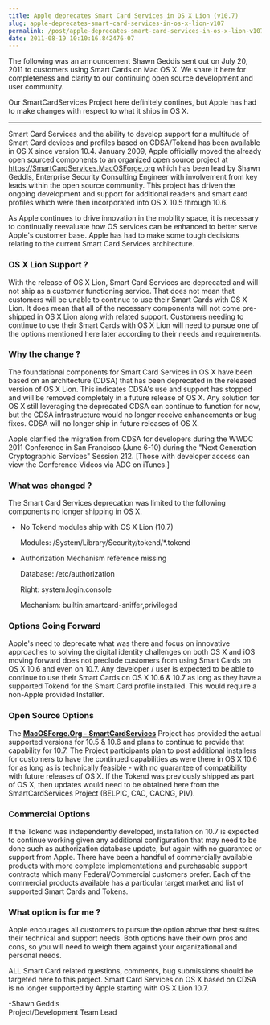 ```yaml
---
title: Apple deprecates Smart Card Services in OS X Lion (v10.7)
slug: apple-deprecates-smart-card-services-in-os-x-lion-v107
permalink: /post/apple-deprecates-smart-card-services-in-os-x-lion-v107
date: 2011-08-19 10:10:16.842476-07
---
```


The following was an announcement Shawn Geddis sent out on July 20, 2011 to customers using Smart Cards on Mac OS X. We share it here for completeness and clarity to our continuing open source development and user community.

Our SmartCardServices Project here definitely contines, but Apple has had to make changes with respect to what it ships in OS X.

---

Smart Card Services and the ability to develop support for a multitude of Smart Card devices and profiles based on CDSA/Tokend has been available in OS X since version 10.4. January 2009, Apple officially moved the already open sourced components to an organized open source project at <https://SmartCardServices.MacOSForge.org> which has been lead by Shawn Geddis, Enterprise Security Consulting Engineer with involvement from key leads within the open source community. This project has driven the ongoing development and support for additional readers and smart card profiles which were then incorporated into OS X 10.5 through 10.6.

As Apple continues to drive innovation in the mobility space, it is necessary to continually reevaluate how OS services can be enhanced to better serve Apple's customer base. Apple has had to make some tough decisions relating to the current Smart Card Services architecture.

<!--more-->

### OS X Lion Support ?

With the release of OS X Lion, Smart Card Services are deprecated and will not ship as a customer functioning service. That does not mean that customers will be unable to continue to use their Smart Cards with OS X Lion. It does mean that all of the necessary components will not come pre-shipped in OS X Lion along with related support. Customers needing to continue to use their Smart Cards with OS X Lion will need to pursue one of the options mentioned here later according to their needs and requirements.

### Why the change ?

The foundational components for Smart Card Services in OS X have been based on an architecture (CDSA) that has been deprecated in the released version of OS X Lion. This indicates CDSA's use and support has stopped and will be removed completely in a future release of OS X. Any solution for OS X still leveraging the deprecated CDSA can continue to function for now, but the CDSA infrastructure would no longer receive enhancements or bug fixes. CDSA will no longer ship in future releases of OS X.

Apple clarified the migration from CDSA for developers during the WWDC 2011 Conference in San Francisco (June 6-10) during the "Next Generation Cryptographic Services" Session 212. \[Those with developer access can view the Conference Videos via ADC on iTunes.\]

### What was changed ?

The Smart Card Services deprecation was limited to the following components no longer shipping in OS X.

* No Tokend modules ship with OS X Lion (10.7)

    Modules: /System/Library/Security/tokend/\*.tokend

* Authorization Mechanism reference missing

    Database: /etc/authorization

    Right: system.login.console

    Mechanism: builtin:smartcard-sniffer,privileged

### Options Going Forward

Apple's need to deprecate what was there and focus on innovative approaches to solving the digital identity challenges on both OS X and iOS moving forward does not preclude customers from using Smart Cards on OS X 10.6 and even on 10.7. Any developer / user is expected to be able to continue to use their Smart Cards on OS X 10.6 & 10.7 as long as they have a supported Tokend for the Smart Card profile installed. This would require a non-Apple provided Installer.

### Open Source Options

The **[MacOSForge.Org - SmartCardServices](https://smartcardservices.macosforge.org)** Project has provided the actual supported versions for 10.5 & 10.6 and plans to continue to provide that capability for 10.7. The Project participants plan to post additional installers for customers to have the continued capabilities as were there in OS X 10.6 for as long as is technically feasible - with no guarantee of compatibility with future releases of OS X. If the Tokend was previously shipped as part of OS X, then updates would need to be obtained here from the SmartCardServices Project (BELPIC, CAC, CACNG, PIV).

### Commercial Options

If the Tokend was independently developed, installation on 10.7 is expected to continue working given any additional configuration that may need to be done such as authorization database update, but again with no guarantee or support from Apple. There have been a handful of commercially available products with more complete implementations and purchasable support contracts which many Federal/Commercial customers prefer. Each of the commercial products available has a particular target market and list of supported Smart Cards and Tokens.

### What option is for me ?

Apple encourages all customers to pursue the option above that best suites their technical and support needs. Both options have their own pros and cons, so you will need to weigh them against your organizational and personal needs.

ALL Smart Card related questions, comments, bug submissions should be targeted here to this project. Smart Card Services on OS X based on CDSA is no longer supported by Apple starting with OS X Lion 10.7.

-Shawn Geddis  
Project/Development Team Lead
